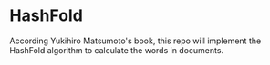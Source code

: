 HashFold
========

According Yukihiro Matsumoto's book, this repo will implement the HashFold algorithm to calculate the words in documents.
